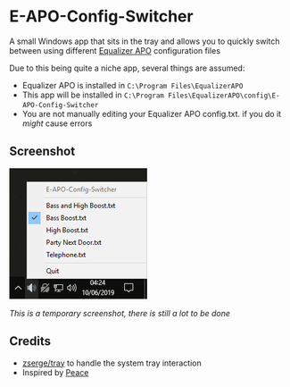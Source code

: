 # E-APO-Config-Switcher

A small Windows app that sits in the tray and allows you to quickly switch between using different [Equalizer APO](https://sourceforge.net/projects/equalizerapo/) configuration files

Due to this being quite a niche app, several things are assumed:
- Equalizer APO is installed in `C:\Program Files\EqualizerAPO`
- This app will be installed in `C:\Program Files\EqualizerAPO\config\E-APO-Config-Switcher`
- You are not manually editing your Equalizer APO config.txt. if you do it *might* cause errors

## Screenshot

![example](example.png)

*This is a temporary screenshot, there is still a lot to be done*

## Credits

- [zserge/tray](https://github.com/zserge/tray) to handle the system tray interaction
- Inspired by [Peace](https://sourceforge.net/projects/peace-equalizer-apo-extension/)
